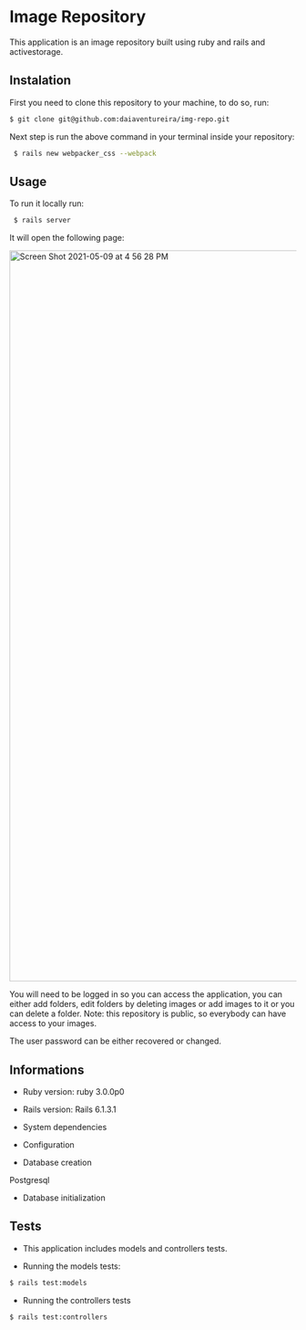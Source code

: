 # Image Repository

This application is an image repository built using ruby and rails and activestorage. 

## Instalation

First you need to clone this repository to your machine, to do so, run:

```bash
$ git clone git@github.com:daiaventureira/img-repo.git
```

Next step is run the above command in your terminal inside your repository:

```bash
 $ rails new webpacker_css --webpack 
```
## Usage


To run it locally run:

```bash
 $ rails server
```

It will open the following page:

<img width="1282" alt="Screen Shot 2021-05-09 at 4 56 28 PM" src="https://user-images.githubusercontent.com/44145146/117586656-82017680-b0e7-11eb-8261-be60fd573549.png">

You will need to be logged in so you can access the application, you can either add folders, edit folders by deleting images or add images to it or you can delete a folder. Note: this repository is public, so everybody can have access to your images.
 
The user password can be either recovered or changed.

## Informations

* Ruby version:  ruby 3.0.0p0

* Rails version: Rails 6.1.3.1

* System dependencies

* Configuration

* Database creation

 Postgresql

* Database initialization

## Tests


* This application includes models and controllers tests.

* Running the models tests:

```bash
$ rails test:models 
```

* Running the controllers tests

```bash
$ rails test:controllers
```



